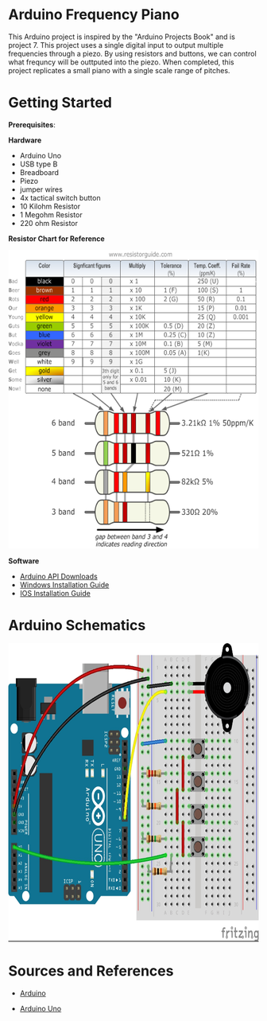 # Arduino Frequency Piano
This Arduino project is inspired by the "Arduino Projects Book" and is project 7. This project uses a single digital input to output multiple frequencies through a piezo. By using resistors and buttons, we can control what frequncy will be outtputed into the piezo. When completed, this project replicates a small piano with a single scale range of pitches. 
  
# Getting Started
  
  
  **Prerequisites**:
  
  **Hardware**
  - Arduino Uno
  - USB type B
  - Breadboard
  - Piezo
  - jumper wires
  - 4x tactical switch button
  - 10 Kilohm Resistor
  - 1 Megohm Resistor
  - 220 ohm Resistor
  
  **Resistor Chart for Reference**
 
 
 <img src="Images/Resistor-Chart.png" width="700" height="600">
   
  **Software**
  - [Arduino API Downloads](https://www.arduino.cc/en/main/software)
  - [Windows Installation Guide](https://www.arduino.cc/en/guide/windows)
  - [IOS Installation Guide](https://www.arduino.cc/en/guide/macOSX)

# Arduino Schematics

<img src="Images/Schematics.jpg" width="700" height="600">

# Sources and References
 - [Arduino](https://www.arduino.cc/)
 

 - [Arduino Uno](https://store.arduino.cc/usa/arduino-starter-kit)
